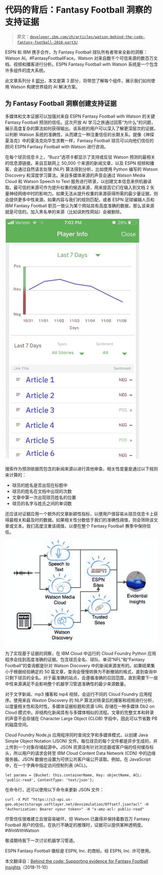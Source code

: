 # 代码的背后：Fantasy Football 洞察的支持证据

> 原文：[`developer.ibm.com/zh/articles/watson-behind-the-code-fantasy-football-2018-part3/`](https://developer.ibm.com/zh/articles/watson-behind-the-code-fantasy-football-2018-part3/)

ESPN 和 IBM 携手合作，为 Fantasy Football 球队所有者带来全新的洞察：Watson AI。#FantasyFootballFace。Watson 对来自数千个可信来源的数百万文档、视频和播客进行分析。ESPN Fantasy Football with Watson 系统是一个包含许多组件的庞大系统。

此文章系列分 8 [部分](https://developer.ibm.com/zh/series/watson-behind-the-code-fantasy-football-2018/)，本文是第 3 部分，将带您了解每个组件，展示我们如何使用 Watson 构建世界级的 AI 解决方案。

## 为 Fantasy Football 洞察创建支持证据

多媒体和文本证据可以加强对来自 ESPN Fantasy Football with Watson 的关键 Fantasy Football 预测的信任。这次开放 AI 学习之旅通过回答“为什么”的问题，展示高度复杂的算法如何获得输出。该系统的用户可以深入了解更深层次的证据，以判断 Watson 系统的准确性，从而建立一种注重信任的长期关系。就像《神探夏洛克》中的夏洛克向华生求教一样，Fantasy Football 球员可以向他们信任的顾问 ESPN Fantasy Football with Watson 进行咨询。

在每个球员信息卡上，“Buzz”选项卡都显示了支持或反驳 Watson 预测的最相关的信息源链接。来自互联网上 50,000 个来源的新闻文章，以及 ESPN 视频和播客，会通过自然语言处理 (NLP) 算法得到分析，比如使用 Python 编写的 Watson Discovery 和深度学习算法。来自多媒体来源的声音会通过 Watson Media Cloud 和 Watson Speech to Text 服务进行转录，以创建文本信息来供机器读取。最可信的来源可作为提升权重的候选来源，用来提高它们在输入到文档 2 矢量神经网络中时的影响力。如果无法从提升权重的来源获得所需的最少量证据，则会提供更多中性来源。如果内容与我们的规则匹配，或者 ESPN 足球编辑人员和 IBM Fantasy Football 职员一致认为某个网站具有高度准确的数据，那么该来源就是可信的。加入黑名单的来源（比如讽刺性网站）会被删除。

![fantasy-football-insights-1](img/51fb1e0665959943bf3d12ca1f797b4f.png)

搜索作为预测依据而包含的新闻来源以进行其他审查。相关性度量是通过以下规则来计算的：

*   球员的姓名是否出现在标题中
*   球员的姓名在文档中出现的次数
*   文章中第一次出现球员姓名的位置
*   球员的名字与姓氏之间的单词数

还应该对证据应用一个额外的文章新颖性指标，以便用户很容易从球员信息卡上获得最相关和最及时的数据。如果相关性分数低于我们的准确性阈值，则会筛除该文章或文本。我们高度注重该阈值，以便在整个 Fantasy Football 赛季中保持信任。

![fantasy-football-insights-2](img/40fbdbe6c5773556221d519776b97fae.png)

为了实现基于证据的洞察，在 IBM Cloud 中运行的 Cloud Foundry Python 应用程序会找到高度准确的证据。包含球员全名、球队、单词“NFL”和“Fantasy Football”的查询都是针对 Watson Discovery 中的新闻来源发布的。如果结果集小于根据经验确定的 50 篇文章，查询会慢慢转换为不断撤销的格式，直到查询中只剩下球员的全名。对于最准确的站点，会遵循准确的召回范围，直到需要下一层中性来源满足不会影响整个机器学习管道准确性的最少来源数量。

对于文字新闻、mp3 播客和 mp4 视频，会运行不同的 Cloud Foundry 应用程序。使用来自 Waston Discovery 的 NLP 算法对转录后的播客和视频进行分析，以度量相关性和及时性。多媒体证据标题和资源 URL 存储在一种多媒体 Db2 on Cloud 模式中。非结构化新闻具有与多媒体相似的流程。文章的完整文本和转录的声音不会存储在 Character Large Object (CLOB) 字段中，因此可以节省数 PB 的磁盘空间。

Cloud Foundry Node.js 应用程序同时查询文字和多媒体模式，以创建 Java Simple Object Notation (JSON) 文件。每位球员的每个文件都是异步生成的，并上传到一个对象存储起源中。JSON 资源没有针对浏览器或客户端的任何缓存标头，所以用户的请求会转至 IBM Cloud Content Data Network (CDN) 中的边缘服务器。JSON 数据也设置为可供公共客户端公开读取。例如，在 JavaScript 中，在一个字典中指定访问控制列表 (ACL)。

```
let params = {Bucket: this.containerName, Key: objectName, ACL: 'public-read', ContentType: 'text/json'}; 
```

在命令行，还可以使用以下命令来更新 JSON 文件：

```
curl -X PUT "https://s3-api.us-geo.objectstorage.softlayer.net/devsimulation/Offset7.json?acl" -H "Authorization: Bearer <your token>" -H "x-amz-acl: public-read" 
```

尽管信任很难建立且很容易破坏，但 Watson 已赢得并保持着数百万 Fantasy Football 用户的信任。在执行不确定的推理时，证据可以提供某种透明度。#WinWithWatson

敬请期待我下一次讨论机器学习管道。

ESPN Fantasy Football 徽标是 ESPN, Inc. 的商标。经 ESPN, Inc. 许可使用。

本文翻译自：[Behind the code: Supporting evidence for Fantasy Football insights](https://developer.ibm.com/articles/watson-behind-the-code-fantasy-football-2018-part3/)（2018-11-10）